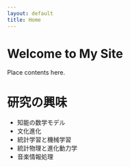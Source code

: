 ```yaml
---
layout: default
title: Home
---
```

# Welcome to My Site

Place contents here.

# 研究の興味
* 知能の数学モデル
* 文化進化
* 統計学習と機械学習
* 統計物理と進化動力学
* 音楽情報処理
